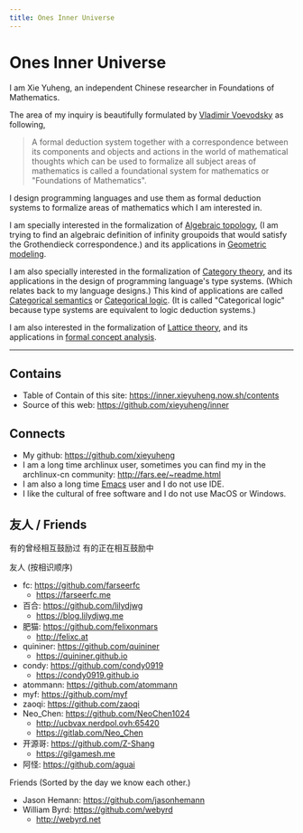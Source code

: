 ```yaml
---
title: Ones Inner Universe
---
```


# Ones Inner Universe

I am Xie Yuheng, an independent Chinese researcher in Foundations of Mathematics.

The area of my inquiry is beautifully formulated by [Vladimir Voevodsky](https://en.wikipedia.org/wiki/Vladimir_Voevodsky) as following,

> A formal deduction system together with a correspondence
> between its components and objects and actions in the world of mathematical thoughts
> which can be used to formalize all subject areas of mathematics
> is called a foundational system for mathematics or "Foundations of Mathematics".

I design programming languages
and use them as formal deduction systems
to formalize areas of mathematics which I am interested in.

I am specially interested in the formalization of [Algebraic topology](https://en.wikipedia.org/wiki/Algebraic_topology),
(I am trying to find an algebraic definition of infinity groupoids
that would satisfy the Grothendieck correspondence.)
and its applications in [Geometric modeling](https://en.wikipedia.org/wiki/Geometric_modeling).

I am also specially interested in the formalization of [Category theory](https://en.wikipedia.org/wiki/Category_theory),
and its applications in the design of programming language's type systems.
(Which relates back to my language designs.)
This kind of applications are called [Categorical semantics](https://ncatlab.org/nlab/show/categorical+semantics) or [Categorical logic](https://en.wikipedia.org/wiki/Categorical_logic).
(It is called "Categorical logic" because type systems are equivalent to logic deduction systems.)

I am also interested in the formalization of [Lattice theory](https://en.wikipedia.org/wiki/Lattice_(order)),
and its applications in [formal concept analysis](https://en.wikipedia.org/wiki/Formal_concept_analysis).

------

## Contains

- Table of Contain of this site: https://inner.xieyuheng.now.sh/contents
- Source of this web: https://github.com/xieyuheng/inner

## Connects

- My github: https://github.com/xieyuheng
- I am a long time archlinux user,
  sometimes you can find my in the archlinux-cn community: http://fars.ee/~readme.html
- I am also a long time [Emacs](https://en.wikipedia.org/wiki/Emacs) user and I do not use IDE.
- I like the cultural of free software and I do not use MacOS or Windows.

## 友人 / Friends

有的曾经相互鼓励过
有的正在相互鼓励中

友人 (按相识顺序)
- fc: https://github.com/farseerfc
  - https://farseerfc.me
- 百合: https://github.com/lilydjwg
  - https://blog.lilydjwg.me
- 肥猫: https://github.com/felixonmars
  - http://felixc.at
- quininer: https://github.com/quininer
  - https://quininer.github.io
- condy: https://github.com/condy0919
  - https://condy0919.github.io
- atommann: https://github.com/atommann
- myf: https://github.com/myf
- zaoqi: https://github.com/zaoqi
- Neo_Chen: https://github.com/NeoChen1024
  - http://ucbvax.nerdpol.ovh:65420
  - https://gitlab.com/Neo_Chen
- 开源哥: https://github.com/Z-Shang
  - https://gilgamesh.me
- 阿怪: https://github.com/aguai

Friends (Sorted by the day we know each other.)
- Jason Hemann: https://github.com/jasonhemann
- William Byrd: https://github.com/webyrd
  - http://webyrd.net
